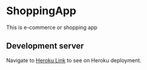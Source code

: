 # ShoppingApp

This is e-commerce or shopping app

## Development server

 Navigate to [Heroku Link](https://shopping-depoy-app.herokuapp.com/) to see on Heroku deployment.


